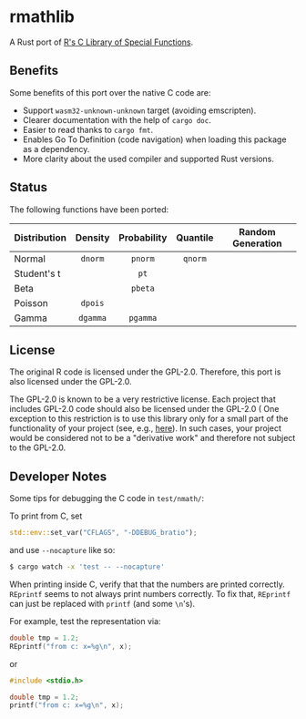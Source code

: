 # rmathlib

A Rust port of [R's C Library of Special Functions](https://cran.r-project.org/doc/manuals/r-release/R-admin.html#The-standalone-Rmath-library).

## Benefits

Some benefits of this port over the native C code are:

- Support `wasm32-unknown-unknown` target (avoiding emscripten).
- Clearer documentation with the help of `cargo doc`.
- Easier to read thanks to `cargo fmt`.
- Enables Go To Definition (code navigation) when loading this package as a dependency.
- More clarity about the used compiler and supported Rust versions.

## Status

The following functions have been ported:

Distribution | Density | Probability | Quantile | Random Generation
--- | :---: | :---: | :---: | :---:
Normal | `dnorm` | `pnorm` | `qnorm` |
Student's t | | `pt` | |
Beta | | `pbeta` | |
Poisson | `dpois` | | |
Gamma | `dgamma` | `pgamma` |

## License

The original R code is licensed under the GPL-2.0.
Therefore, this port is also licensed under the GPL-2.0.

The GPL-2.0 is known to be a very restrictive license.
Each project that includes GPL-2.0 code should also be licensed under the GPL-2.0 (
One exception to this restriction is to use this library only for a small part of the functionality of your project (see, e.g., [here](https://opensource.stackexchange.com/questions/1579)).
In such cases, your project would be considered not to be a "derivative work" and therefore not subject to the GPL-2.0.

## Developer Notes

Some tips for debugging the C code in `test/nmath/`:

To print from C, set

```rust
std::env::set_var("CFLAGS", "-DDEBUG_bratio");
```

and use `--nocapture` like so:

```sh
$ cargo watch -x 'test -- --nocapture'
```

When printing inside C, verify that that the numbers are printed correctly.
`REprintf` seems to not always print numbers correctly.
To fix that, `REprintf` can just be replaced with `printf` (and some `\n`'s).

For example, test the representation via:

```c
double tmp = 1.2;
REprintf("from c: x=%g\n", x);
```

or

```c
#include <stdio.h>

double tmp = 1.2;
printf("from c: x=%g\n", x);
```

